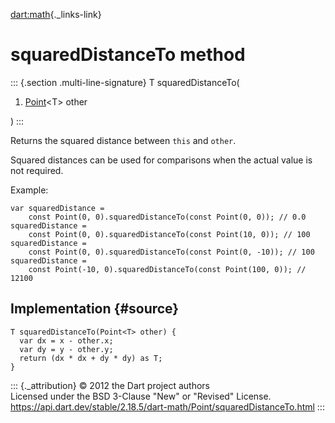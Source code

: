 [dart:math](../../dart-math/dart-math-library){._links-link}

squaredDistanceTo method
========================

::: {.section .multi-line-signature}
T squaredDistanceTo(

1.  [Point](../point-class)\<T\> other

)
:::

Returns the squared distance between `this` and `other`.

Squared distances can be used for comparisons when the actual value is
not required.

Example:

``` {.language-dart data-language="dart"}
var squaredDistance =
    const Point(0, 0).squaredDistanceTo(const Point(0, 0)); // 0.0
squaredDistance =
    const Point(0, 0).squaredDistanceTo(const Point(10, 0)); // 100
squaredDistance =
    const Point(0, 0).squaredDistanceTo(const Point(0, -10)); // 100
squaredDistance =
    const Point(-10, 0).squaredDistanceTo(const Point(100, 0)); // 12100
```

Implementation {#source}
--------------

``` {.language-dart data-language="dart"}
T squaredDistanceTo(Point<T> other) {
  var dx = x - other.x;
  var dy = y - other.y;
  return (dx * dx + dy * dy) as T;
}
```

::: {._attribution}
© 2012 the Dart project authors\
Licensed under the BSD 3-Clause \"New\" or \"Revised\" License.\
<https://api.dart.dev/stable/2.18.5/dart-math/Point/squaredDistanceTo.html>
:::
